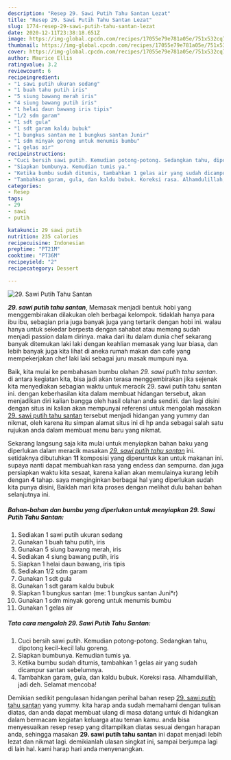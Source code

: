 ```yaml
---
description: "Resep 29. Sawi Putih Tahu Santan Lezat"
title: "Resep 29. Sawi Putih Tahu Santan Lezat"
slug: 1774-resep-29-sawi-putih-tahu-santan-lezat
date: 2020-12-11T23:38:18.651Z
image: https://img-global.cpcdn.com/recipes/17055e79e781a05e/751x532cq70/29-sawi-putih-tahu-santan-foto-resep-utama.jpg
thumbnail: https://img-global.cpcdn.com/recipes/17055e79e781a05e/751x532cq70/29-sawi-putih-tahu-santan-foto-resep-utama.jpg
cover: https://img-global.cpcdn.com/recipes/17055e79e781a05e/751x532cq70/29-sawi-putih-tahu-santan-foto-resep-utama.jpg
author: Maurice Ellis
ratingvalue: 3.2
reviewcount: 6
recipeingredient:
- "1 sawi putih ukuran sedang"
- "1 buah tahu putih iris"
- "5 siung bawang merah iris"
- "4 siung bawang putih iris"
- "1 helai daun bawang iris tipis"
- "1/2 sdm garam"
- "1 sdt gula"
- "1 sdt garam kaldu bubuk"
- "1 bungkus santan me 1 bungkus santan Junir"
- "1 sdm minyak goreng untuk menumis bumbu"
- "1 gelas air"
recipeinstructions:
- "Cuci bersih sawi putih. Kemudian potong-potong. Sedangkan tahu, dipotong kecil-kecil lalu goreng."
- "Siapkan bumbunya. Kemudian tumis ya."
- "Ketika bumbu sudah ditumis, tambahkan 1 gelas air yang sudah dicampur santan sebelumnya."
- "Tambahkan garam, gula, dan kaldu bubuk. Koreksi rasa. Alhamdulillah, jadi deh. Selamat mencoba!"
categories:
- Resep
tags:
- 29
- sawi
- putih

katakunci: 29 sawi putih 
nutrition: 235 calories
recipecuisine: Indonesian
preptime: "PT21M"
cooktime: "PT36M"
recipeyield: "2"
recipecategory: Dessert

---
```



![29. Sawi Putih Tahu Santan](https://img-global.cpcdn.com/recipes/17055e79e781a05e/751x532cq70/29-sawi-putih-tahu-santan-foto-resep-utama.jpg)

<b><i>29. sawi putih tahu santan</i></b>, Memasak menjadi bentuk hobi yang menggembirakan dilakukan oleh berbagai kelompok. tidaklah hanya para ibu ibu, sebagian pria juga banyak juga yang tertarik dengan hobi ini. walau hanya untuk sekedar berpesta dengan sahabat atau memang sudah menjadi passion dalam dirinya. maka dari itu dalam dunia chef sekarang banyak ditemukan laki laki dengan keahlian memasak yang luar biasa, dan lebih banyak juga kita lihat di aneka rumah makan dan cafe yang mempekerjakan chef laki laki sebagai juru masak mumpuni nya.

Baik, kita mulai ke pembahasan bumbu olahan <i>29. sawi putih tahu santan</i>. di antara kegiatan kita, bisa jadi akan terasa menggembirakan jika sejenak kita menyediakan sebagian waktu untuk meracik 29. sawi putih tahu santan ini. dengan keberhasilan kita dalam membuat hidangan tersebut, akan menjadikan diri kalian bangga oleh hasil olahan anda sendiri. dan lagi disini dengan situs ini kalian akan mempunyai referensi untuk mengolah masakan <u>29. sawi putih tahu santan</u> tersebut menjadi hidangan yang yummy dan nikmat, oleh karena itu simpan alamat situs ini di hp anda sebagai salah satu rujukan anda dalam membuat menu baru yang nikmat.




Sekarang langsung saja kita mulai untuk menyiapkan bahan baku yang diperlukan dalam meracik masakan <u><i>29. sawi putih tahu santan</i></u> ini. setidaknya dibutuhkan <b>11</b> komposisi yang diperuntuk kan untuk makanan ini. supaya nanti dapat membuahkan rasa yang endess dan sempurna. dan juga persiapkan waktu kita sesaat, karena kalian akan memulainya kurang lebih dengan <b>4</b> tahap. saya menginginkan berbagai hal yang diperlukan sudah kita punya disini, Baiklah mari kita proses dengan melihat dulu bahan bahan selanjutnya ini.

<!--inarticleads1-->

##### Bahan-bahan dan bumbu yang diperlukan untuk menyiapkan 29. Sawi Putih Tahu Santan:

1. Sediakan 1 sawi putih ukuran sedang
1. Gunakan 1 buah tahu putih, iris
1. Gunakan 5 siung bawang merah, iris
1. Sediakan 4 siung bawang putih, iris
1. Siapkan 1 helai daun bawang, iris tipis
1. Sediakan 1/2 sdm garam
1. Gunakan 1 sdt gula
1. Gunakan 1 sdt garam kaldu bubuk
1. Siapkan 1 bungkus santan (me: 1 bungkus santan Juni*r)
1. Gunakan 1 sdm minyak goreng untuk menumis bumbu
1. Gunakan 1 gelas air




<!--inarticleads2-->

##### Tata cara mengolah 29. Sawi Putih Tahu Santan:

1. Cuci bersih sawi putih. Kemudian potong-potong. Sedangkan tahu, dipotong kecil-kecil lalu goreng.
1. Siapkan bumbunya. Kemudian tumis ya.
1. Ketika bumbu sudah ditumis, tambahkan 1 gelas air yang sudah dicampur santan sebelumnya.
1. Tambahkan garam, gula, dan kaldu bubuk. Koreksi rasa. Alhamdulillah, jadi deh. Selamat mencoba!




Demikian sedikit pengulasan hidangan perihal bahan resep <u>29. sawi putih tahu santan</u> yang yummy. kita harap anda sudah memahami dengan tulisan diatas, dan anda dapat membuat ulang di masa datang untuk di hidangkan dalam bermacam kegiatan keluarga atau teman kamu. anda bisa menyesuaikan resep resep yang ditampilkan diatas sesuai dengan harapan anda, sehingga masakan <b>29. sawi putih tahu santan</b> ini dapat menjadi lebih lezat dan nikmat lagi. demikianlah ulasan singkat ini, sampai berjumpa lagi di lain hal. kami harap hari anda menyenangkan.
